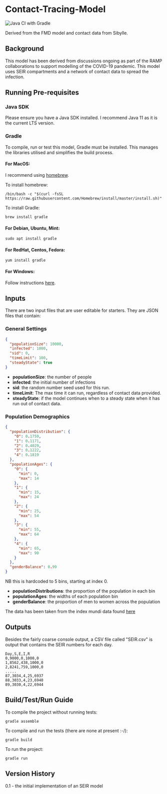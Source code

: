 # Contact-Tracing-Model

![Java CI with Gradle](https://github.com/ScottishCovidResponse/Contact-Tracing-Model/workflows/Java%20CI%20with%20Gradle/badge.svg)

Derived from the FMD model and contact data from Sibylle.

## Background

This model has been derived from discussions ongoing as part of the RAMP collaborations to support modelling of the COVID-19 pandemic. 
This model uses SEIR compartments and a network of contact data to spread the infection.  

## Running Pre-requisites
### Java SDK
Please ensure you have a Java SDK installed. I recommend Java 11 as it is the current LTS version.

### Gradle
To compile, run or test this model, Gradle must be installed. This manages the libraries utilised and simplifies the build process.

#### For MacOS:
I recommend using [homebrew](www.brew.sh). 

To install homebrew:
```shell script
/bin/bash -c "$(curl -fsSL https://raw.githubusercontent.com/Homebrew/install/master/install.sh)"
```

To install Gradle:
```shell script
brew install gradle
```

#### For Debian, Ubuntu, Mint:
```shell script
sudo apt install gradle
``` 

#### For RedHat, Centos, Fedora:
```shell script
yum install gradle
```

#### For Windows:

Follow instructions [here](https://gradle.org/install/).

## Inputs

There are two input files that are user editable for starters. They are JSON files that contain:

### General Settings

```json
{
  "populationSize": 10000,
  "infected": 1000,
  "sid": 0,
  "timeLimit": 100,
  "steadyState": true
}
```

* **populationSize**: the number of people
* **infected**: the initial number of infections
* **sid**: the random number seed used for this run. 
* **timeLimit**: The max time it can run, regardless of contact data provided.
* **steadyState**: if the model continues when to a steady state when it has run out of contact data. 

### Population Demographics
```json
{
  "populationDistribution": {
    "0": 0.1759,
    "1": 0.1171,
    "2": 0.4029,
    "3": 0.1222,
    "4": 0.1819
  },
  "populationAges": {
    "0": {
      "min": 0,
      "max": 14
    },
    "1": {
      "min": 15,
      "max": 24
    },
    "2": {
      "min": 25,
      "max": 54
    },
    "3": {
      "min": 55,
      "max": 64
    },
    "4": {
      "min": 65,
      "max": 90
    }
  },
  "genderBalance": 0.99
}
```

NB this is hardcoded to 5 bins, starting at index 0. 

* **populationDistributions**: the proportion of the population in each bin
* **populationAges**: the widths of each population bin
* **genderBalance**: the proportion of men to women across the population

The data has been taken from the index mundi data found [here](https://www.indexmundi.com/united_kingdom/demographics_profile.html)

## Outputs

Besides the fairly coarse console output, a CSV file called "SEIR.csv" is output that contains the SEIR numbers for each day. 

```csv
Day,S,E,I,R
0,9000,0,1000,0
1,8562,438,1000,0
2,8241,759,1000,0
.....
87,3034,4,25,6937
88,3033,4,23,6940
89,3030,4,22,6944
```

## Build/Test/Run Guide

To compile the project without running tests:
```shell script
gradle assemble
```

To compile and run the tests (there are none at present :-/):
```shell script
gradle build
```

To run the project:
```shell script
gradle run
```

## Version History

0.1 - the initial implementation of an SEIR model


